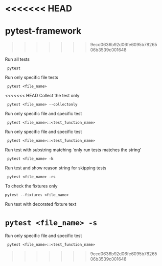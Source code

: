 <<<<<<< HEAD
=======
# pytest-framework


>>>>>>> 9ecd0636b92d06fe6095b7826506b3539c001648

Run all tests

<code> pytest </code>

Run only specific file tests

<code> pytest <file_name> </code>


<<<<<<< HEAD
Collect the test only

<code> pytest <file_name> --collectonly </code>


Run only specific file and specific test

<code> pytest <file_name>::<test_function_name> </code>

Run only specific file and specific test

<code> pytest <file_name>::<test_function_name> </code>

Run test with substring matching 'only run tests matches the string'

<code> pytest <file_name> -k <sting> </code>


Run test and show reason string for skipping tests

<code> pytest <file_name> -rs </code>


To check the fixtures only 

<code>pytest --fixtures <file_name> </code>


Run test with decorated fixture text

<code>pytest <file_name> -s </code>
=======
Run only specific file and specific test

<code> pytest <file_name>::<test_function_name> </code>
>>>>>>> 9ecd0636b92d06fe6095b7826506b3539c001648
